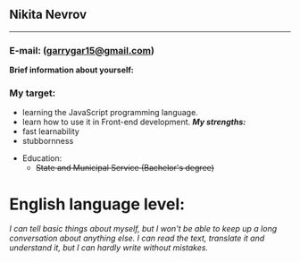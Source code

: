## Nikita Nevrov ##
-------
### **E-mail: (garrygar15@gmail.com)**
**Brief information about yourself:**
### My target:
  - learning the JavaScript programming language.
  - learn how to use it in Front-end development.
***My strengths:***
  - fast learnability
  - stubbornness
 * Education:
   - ~~State and Municipal Service (Bachelor's degree)~~
 # English language level:
 *I can tell basic things about myself, but I won't be able to keep up a long conversation about anything else. I can read the text, translate it and understand it, but I can hardly write without mistakes.*